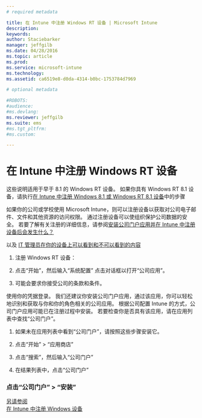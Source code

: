 ```yaml
---
# required metadata

title: 在 Intune 中注册 Windows RT 设备 | Microsoft Intune
description:
keywords:
author: Staciebarker
manager: jeffgilb
ms.date: 04/28/2016
ms.topic: article
ms.prod:
ms.service: microsoft-intune
ms.technology:
ms.assetid: ca6519e8-d0da-4314-b0bc-1753784d7969

# optional metadata

#ROBOTS:
#audience:
#ms.devlang:
ms.reviewer: jeffgilb
ms.suite: ems
#ms.tgt_pltfrm:
#ms.custom:

---
```



# 在 Intune 中注册 Windows RT 设备

这些说明适用于早于 8.1 的 Windows RT 设备。 如果你具有 Windows RT 8.1 设备，请执行[在 Intune 中注册 Windows 8.1 或 Windows RT 8.1 设备](enroll-your-w81-or-rt81-windows.md)中的步骤

如果你的公司或学校使用 Microsoft Intune，则可以注册设备以获取对公司电子邮件、文件和其他资源的访问权限。 通过注册设备可以使组织保护公司数据的安全。 若要了解有关注册的详细信息，请参阅[安装公司门户应用并在 Intune 中注册设备后会发生什么？](what-happens-if-you-install-the-company-portal-app-and-enroll-your-device-in-intune-windows.md)


以及 [IT 管理员在你的设备上可以看到和不可以看到的内容](what-can-your-it-administrator-see-when-you-enroll-your-device-in-intune-windows.md)

1.  注册 Windows RT 设备：

2.  点击“开始”，然后输入“系统配置” 点击对话框以打开“公司应用”。

3.  可能会要求你接受公司的条款和条件。

使用你的凭据登录。 我们还建议你安装公司门户应用，通过该应用，你可以轻松地识别和获取与你和你的角色相关的公司应用。 根据公司配置 Intune 的方式，公司门户应用可能已在注册过程中安装。 若要检查你是否具有该应用，请在应用列表中查找“公司门户”。

1.  如果未在应用列表中看到“公司门户”，请按照这些步骤安装它。

2.  点击“开始” &gt; “应用商店”

3.  点击“搜索”，然后输入“公司门户”

4.  在结果列表中，点击“公司门户”

### 点击“公司门户” &gt; “安装”
[另请参阅](enroll-your-device-in-intune-windows.md)</br>
[在 Intune 中注册 Windows 设备](using-your-windows-device-with-intune.md)



<!--HONumber=May16_HO2-->


